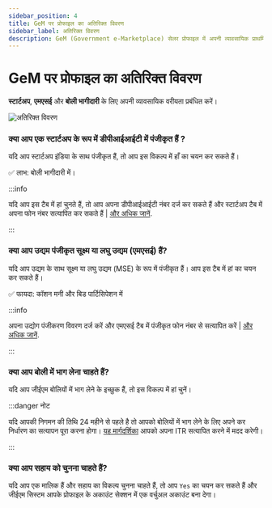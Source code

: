 ```yaml
---
sidebar_position: 4
title: GeM पर प्रोफाइल का अतिरिक्त विवरण
sidebar_label: अतिरिक्त विवरण
description: GeM (Government e-Marketplace) सेलर प्रोफाइल में अपनी व्यावसायिक प्राथमिकताओं को प्रबंधित और चुनें
---
```


# GeM पर प्रोफाइल का अतिरिक्त विवरण

**स्टार्टअप**, **एमएसई** और **बोली भागीदारी** के लिए अपनी व्यावसायिक वरीयता प्रबंधित करें।

![अतिरिक्त विवरण](/img/doc/additional-details.jpg)

### क्या आप एक स्टार्टअप के रूप में डीपीआईआईटी में पंजीकृत हैं ?
यदि आप स्टार्टअप इंडिया के साथ पंजीकृत हैं, तो आप इस विकल्प में हाँ का चयन कर सकते हैं।

:white_check_mark: लाभ: बोली भागीदारी में।

:::info

यदि आप इस टैब में हां चुनते हैं, तो आप अपना डीपीआईआईटी नंबर दर्ज कर सकते हैं और स्टार्टअप टैब में अपना फोन नंबर सत्यापित कर सकते हैं | [और अधिक जानें](/docs/seller-profile/business-profile/startup).

:::

### क्या आप उद्यम पंजीकृत सूक्ष्म या लघु उद्यम (एमएसई) हैं?
यदि आप उद्यम के साथ सूक्ष्म या लघु उद्यम (MSE) के रूप में पंजीकृत हैं। आप इस टैब में हां का चयन कर सकते हैं।

:white_check_mark: फायदा: कॉशन मनी और बिड पार्टिसिपेशन में

:::info

अपना उद्योग पंजीकरण विवरण दर्ज करें और एमएसई टैब में पंजीकृत फोन नंबर से सत्यापित करें | [और अधिक जानें](/docs/seller-profile/business-profile/msme).

:::

### क्या आप बोली में भाग लेना चाहते हैं?
यदि आप जीईएम बोलियों में भाग लेने के इच्छुक हैं, तो इस विकल्प में हां चुनें।

:::danger नोट

यदि आपकी निगमन की तिथि 24 महीने से पहले है तो आपको बोलियों में भाग लेने के लिए अपने कर निर्धारण का सत्यापन पूरा करना होगा। [यह मार्गदर्शिका](/docs/seller-profile/business-profile/tax-assessment) आपको अपना ITR सत्यापित करने में मदद करेगी।

:::

### क्या आप सहाय को चुनना चाहते हैं?
यदि आप एक मालिक हैं और सहाय का विकल्प चुनना चाहते हैं, तो आप `Yes` का चयन कर सकते हैं और जीईएम सिस्टम आपके प्रोफाइल के अकाउंट सेक्शन में एक वर्चुअल अकाउंट बना देगा।